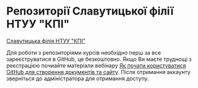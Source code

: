 # Репозиторії Славутицької філії НТУУ "КПІ" 

[Славутицька філія НТУУ "КПІ"](https://kpi.ua/slavutych_department) 

Для роботи з репозиторіями курсів необхідно перш за все зареєструватися в GitHub, це безкоштовно. Якщо Ви маєте труднощі з реєстрацією почиайте матеріали вебінару [Як почати користуватися GitHub для створення документів та сайту](https://asu-in-ua.github.io/atpv/vercontrol/workshop1/). Після отримання аккаунту зверніться до адміністратора для отримання доступу.    
